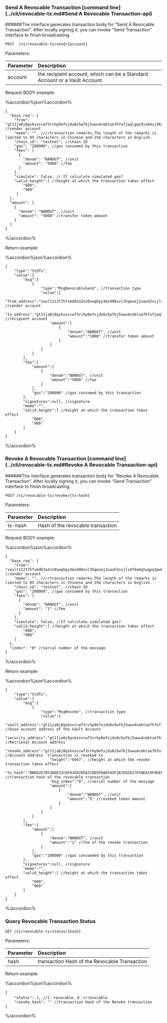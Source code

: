 
### Send  A Revocable Transaction [command line](../cli/revocable-tx.md#Send  A Revocable Transaction-api)

######The interface generates transaction body for “Send  A Revocable Transaction”. After locally signing  it, you can invoke “Send Transaction” interface to finish broadcasting

```
POST  /v1/revocable-tx/send/{account}
```
Parameters:

| Parameter | Description |
| :----| :---- |
| account | the recipient account, which can be a Standard Account or a Vault Account.  |

Request  BODY example:

%accordion%json%accordion%

```
{
  "base_req": {
	"from": "gt11ja8j8qskxvccwf3rchp9efxjdu6v5wfkj5uwu4cmktue7h7ufjwqlgqs9ja64xj9kgd5zj", //sender account 
	"memo": "", ////transaction remarks,The length of the remarks is limited to 85 characters in Chinese and 256 characters in English.
	"chain_id": "testnet", //chain ID
	"gas": "200000", //gas consumed by this transaction
	"fees": [
	  {
		"denom": "NANOGT", //unit
		"amount": "5000" //fee
	  }
	],
	"simulate": false, // If calculate simulated gas?
    "valid_height":[ //height at which the transaction takes effect
        "600",
        "900"
   	 ]
  },
  "amount": [
	{
	  "denom": "NANOGT", //unit
	  "amount": "5000" //transfer token amount 
	}
  ]
}
```
%/accordion%

Return example:

%accordion%json%accordion%

```
{
    "type":"StdTx",
    "value":{
        "msg":[
            {
                "type":"MsgRevocableSend", //transaction type
                "value":{
                    "from_address":"vault112t7hfsmd63a2nz0vwqhpy3msd98vvl35qeuej2uavh2ssjls4f8amqtwgpq3pwksgdqfe6", //sender account
                    "to_address":"gt11ja8j8qskxvccwf3rchp9efxjdu6v5wfkj5uwu4cmktue7h7ufjwqlgqs9ja64xj9kgd5zj", //recipient account 
                    "amount":[
                        {
                            "denom":"NANOGT", //unit
                            "amount":"5000" //transfer token amount 
                        }
                    ]
                }
            }
        ],
        "fee":{
            "amount":[
                {
                    "denom":"NANOGT", //unit
                    "amount":"5000" //fee
                }
            ],
            "gas":"200000" //gas consumed by this transaction
        },
        "signatures":null, //signature
        "memo":"", 
        "valid_height":[ //height at which the transaction takes effect
            "600",
            "900"
    	]
    }
}
```

%/accordion%

### Revoke A Revocable Transaction [command line](../cli/revocable-tx.md#Revoke A Revocable Transaction-api)

######The interface generates transaction body for “Revoke A Revocable Transaction”. After locally signing  it, you can invoke “Send Transaction” interface to finish broadcasting.

```
POST /v1/revocable-tx/revoke/{tx-hash}
```
Parameters:

| Parameter | Description |
| :----| :---- |
| tx-hash | Hash of the revocable transaction |

Request  BODY example:

%accordion%json%accordion%

```
{
  "base_req": {
    "from": "vault112t7hfsmd63a2nz0vwqhpy3msd98vvl35qeuej2uavh2ssjls4f8amqtwgpq3pwksgdqfe6", //sender account
    "memo": "", ////transaction remarks,The length of the remarks is limited to 85 characters in Chinese and 256 characters in English.
    "chain_id": "testnet", //chain ID
    "gas": "200000", //gas consumed by this transaction
    "fees": [
      {
        "denom": "NANOGT", //unit
        "amount": "1" //fee
      }
    ],
    "simulate": false, //If calculate simulated gas?
    "valid_height":[ //height at which the transaction takes effect
        "600",
        "900"
   	]
  },
  "index": "0" //serial number of the message
}
```
%/accordion%

Return example:

%accordion%json%accordion%

```
{
    "type":"StdTx",
    "value":{
        "msg":[
            {
                "type":"MsgRevoke", //transaction type
                "value":{
                    "vault_address":"gt11ja8j8qskxvccwf3rchp9efxjdu6v5wfkj5uwu4cmktue7h7ufjwqlgqs9ja64xj9kgd5zj", //base account address of the Vault Account
                    "security_address":"gt11ja8j8qskxvccwf3rchp9efxjdu6v5wfkj5uwu4cmktue7h7ufjwqlgqs9ja64xj9kgd5zj", //Retrieval Account address
                    "revoke_address":"gt11ja8j8qskxvccwf3rchp9efxjdu6v5wfkj5uwu4cmktue7h7ufjwqlgqs9ja64xj9kgd5zj", //Account address  transaction is revoked to
                    "height":"6947", //height at which the revoke transaction takes effect
                    "tx_hash":"BB042E7853D6E32C6F81E0205A3CDD5FDA6545F2A7E92627E50EA19F86EFD6B8", //transaction hash of the revocable transaction
                    "msg_index":"0", //serial number of the message
                    "amount":[
                        {
                            "denom":"NANOGT", //unit
                            "amount":"5" //revoked token amount 
                        }
                    ]
                }
            }
        ],
        "fee":{
            "amount":[
                {
                    "denom":"NANOGT", //unit
                    "amount":"1" //fee of the revoke transaction
                }
            ],
            "gas":"200000" //gas consumded by this transaction
        },
        "signatures":null, //signature
        "memo":"", 
        "valid_height":[ //height at which the transaction takes effect
            "600",
            "900"
    	]
    }
}
```
%/accordion%

### Query Revocable Transaction Status

```
GET /v1/revocable-tx/status/{hash}
```
Parameters:

| Parameter | Description |
| :----| :---- |
| hash | transaction Hash of the Revocable Transaction|

Return example:

%accordion%json%accordion%

```
{
    "status": 1, //1：revocable，0：irrevocable
    "revoke_hash": "" //transaction Hash of the Revoke transaction
}
```

%/accordion%
